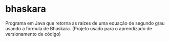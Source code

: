 # bhaskara
Programa em Java que retorna as raízes de uma equação de segundo grau usando a fórmula de Bhaskara. (Projeto usado para o aprendizado de versionamento de código)
